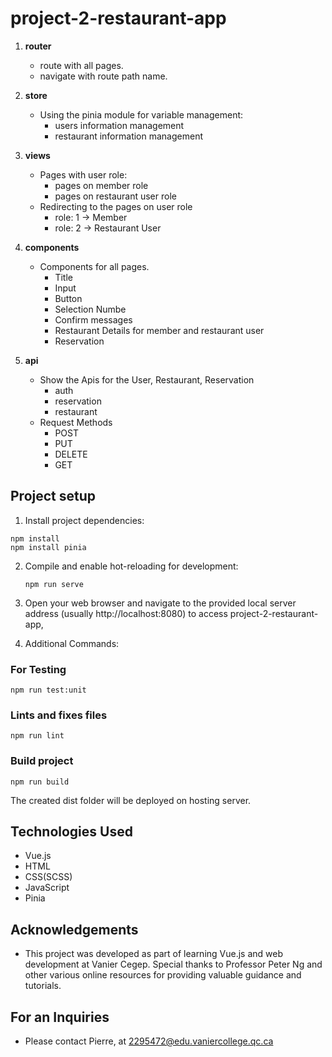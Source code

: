 # project-2-restaurant-app

1. **router**
   - route with all pages.
   - navigate with route path name.

2. **store**
   - Using the pinia module for variable management:
     - users information management
     - restaurant information management

3. **views**
   - Pages with user role:
     - pages on member role
     - pages on restaurant user role
   - Redirecting to the pages on user role 
     - role: 1 -> Member
     - role: 2 -> Restaurant User

4. **components**
   - Components for all pages.
     - Title
     - Input
     - Button
     - Selection Numbe
     - Confirm messages
     - Restaurant Details for member and restaurant user
     - Reservation

5. **api**
   - Show the Apis for the User, Restaurant, Reservation
     - auth
     - reservation
     - restaurant
   - Request Methods
     - POST
     - PUT
     - DELETE
     - GET

## Project setup

1. Install project dependencies:
```
npm install
npm install pinia
```

2. Compile and enable hot-reloading for development:
   ```
   npm run serve
   ```

3. Open your web browser and navigate to the provided local server address (usually http://localhost:8080) to access project-2-restaurant-app,

4. Additional Commands:
### For Testing
```
npm run test:unit
```
### Lints and fixes files
```
npm run lint
```

### Build project
```
npm run build
```
The created dist folder will be deployed on hosting server.
## Technologies Used
- Vue.js
- HTML
- CSS(SCSS)
- JavaScript
- Pinia

## Acknowledgements
- This project was developed as part of learning Vue.js and web development at Vanier Cegep. Special thanks to Professor Peter Ng and other various online resources for providing valuable guidance and tutorials.

## For an Inquiries
- Please contact Pierre, at 2295472@edu.vaniercollege.qc.ca
